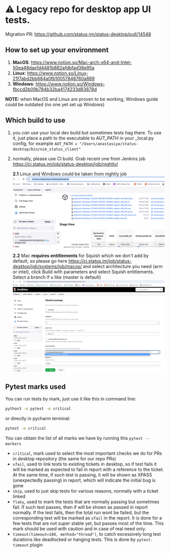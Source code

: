 # :warning: Legacy repo for desktop app UI tests.

Migration PR: https://github.com/status-im/status-desktop/pull/14548

## How to set up your environment

1. **MacOS**: https://www.notion.so/Mac-arch-x64-and-Intel-50ea48dae1d4481b882afdbfad38e95a
2. **Linux**: https://www.notion.so/Linux-21f7abd2bb684a0fb10057848760a889
3. **Windows**: https://www.notion.so/Windows-fbccd2b09b784b32ba4174233d83878d
 
**NOTE:** when MacOS and Linux are proven to be working, Windows guide could be outdated (no one yet set up Windows)

## Which build to use

1. you _can_ use your local dev build but sometimes tests hag there. To use it, just place a path to the executable to AUT_PATH in your _local.py config,
for example `AUT_PATH = "/Users/anastasiya/status-desktop/bin/nim_status_client"`

2. normally, please use CI build. Grab recent one from Jenkins job https://ci.status.im/job/status-desktop/job/nightly/

    **2.1** Linux and Windows could be taken from nightly job
    ![img.png](img.png)

    **2.2** Mac **requires entitlements**  for Squish which we don't add by default, so please go here https://ci.status.im/job/status-desktop/job/systems/job/macos/
and select architecture you need (arm or intel), click Build with parameters and select Squish entitlements. Select a branch if u like (master is default)
    ![img_1.png](img_1.png)

## Pytest marks used

You can run tests by mark, just use it like this in command line:

```bash
python3 -m pytest -m critical
```

or directly in pycharm terminal:

```bash
pytest -m critical
```

You can obtain the list of all marks we have by running this `pytest --markers`

- `critical`, mark used to select the most important checks we do for PRs in desktop repository 
(the same for our repo PRs)
- `xfail`, used to link tests to existing tickets in desktop, so if test fails it will be marked as
expected to fail in report with a reference to the ticket. At the same time, if such test is passing,
it will be shown as XPASS (unexpectedly passing) in report, which will indicate the initial bug is gone
- `skip`, used to just skip tests for various reasons, normally with a ticket linked
- `flaky`, used to mark the tests that are normally passing but sometimes fail. If such test passes, then
if will be shown as passed in report normally. If the test fails, then the total run wont be failed, but 
the corresponding test will be marked as `xfail` in the report. It is done for a few tests that are not super
stable yet, but passes most of the time. This mark should be used with caution and in case of real need only.
- `timeout(timeout=180, method="thread")`, to catch excessively long test durations like deadlocked or hanging tests.
This is done by `pytest-timeout` plugin
